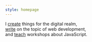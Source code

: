 ```yaml
---
style: homepage
---
```


I [create](/projects/) things for the digital realm,<br>[write](/blog/) on the topic of&nbsp;web development,<br>and&nbsp;[teach](/workshops/) workshops about&nbsp;JavaScript.